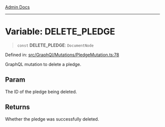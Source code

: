 [Admin Docs](/)

***

# Variable: DELETE\_PLEDGE

> `const` **DELETE\_PLEDGE**: `DocumentNode`

Defined in: [src/GraphQl/Mutations/PledgeMutation.ts:78](https://github.com/syedali237/talawa-admin/blob/dd4a08e622d0fa38bcf9758a530e8cdf917dbac8/src/GraphQl/Mutations/PledgeMutation.ts#L78)

GraphQL mutation to delete a pledge.

## Param

The ID of the pledge being deleted.

## Returns

Whether the pledge was successfully deleted.
